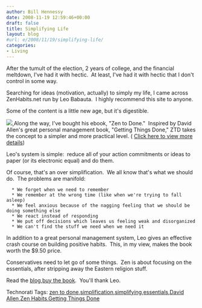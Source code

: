 ```yaml
---
author: Bill Hennessy
date: 2008-11-19 12:59:46+00:00
draft: false
title: Simplifying Life
layout: blog
#url: e/2008/11/19/simplifying-life/
categories:
- Living
---
```


After the tumult of the election, 2 years of college, and the financial meltdown, I've had it with hectic.  At least, I've had it with hectic that I don't control in some way. 

Searching for ideas (motivation, actually) to simply my life, I came across ZenHabits.net run by Leo Babauta.  I highly recommend this site to anyone. 

Some of the content is a little new age, but it's digestible.

[![](https://zenhabits.net/fotos/ztd.png)
](https://www.e-junkie.com/ecom/gb.php?ii=56260&c=ib&aff=41653)Along the way, I've bought his ebook, "Zen to Done."  Inspired by David Allen's great personal management book, "Getting Things Done," ZTD takes the concept to a simpler and more practical level. ( [Click here to view more details](https://www.e-junkie.com/ecom/gb.php?ii=56260&c=ib&aff=41653))

Leo's system is simple:  reduce all of your action commitments or ideas to paper (or its electronic equal) and do them. 

Of course, that's an over simplification.  We all know that's what we should do.  The problems are manifold:



	  * We forget when we need to remember
	  * We remember at the wrong time (like when we're trying to fall asleep)
	  * We feel anxious because of the nagging feeling that we should be doing something else
	  * We react instead of responding
	  * We put off decisions which leaves us feeling weak and disorganized
	  * We can't find the stuff we need when we need it

In addition to a great personal management system, Leo gives an effective crash course on building positive habits.  This, in my view, makes the book worth the $9.50 price. 

Conservatives need to let go of some things.  Zen is about focusing on the essentials, after stripping away the Eastern religion stuff. 

Read the [blog](https://zenhabits.net/),[buy the book](https://www.e-junkie.com/ecom/gb.php?ii=56260&c=ib&aff=41653).  You'll thank Leo.


Technorati Tags: [zen to done](https://technorati.com/tags/zen%20to%20done),[simplification](https://technorati.com/tags/simplification),[simplifying](https://technorati.com/tags/simplifying),[essentials](https://technorati.com/tags/essentials),[David Allen](https://technorati.com/tags/David%20Allen),[Zen Habits](https://technorati.com/tags/Zen%20Habits),[Getting Things Done](https://technorati.com/tags/Getting%20Things%20Done)
